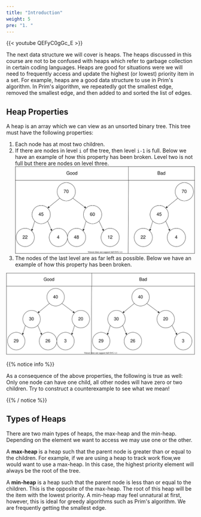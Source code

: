 ```yaml
---
title: "Introduction"
weight: 5
pre: "1. "
---
```

{{< youtube QEFyC0gGc_E  >}}

The next data structure we will cover is heaps. The heaps discussed in this course are not to be confused with heaps which refer to garbage collection in certain coding languages. Heaps are good for situations were we will need to frequently access and update the highest (or lowest) priority item in a set. For example, heaps are a good data structure to use in Prim's algorithm. In Prim's algorithm, we repeatedly got the smallest edge, removed the smallest edge, and then added to and sorted the list of edges. 



Heap Properties 
---
A heap is an array which we can view as an unsorted binary tree. This tree must have the following properties:
1. Each node has at most two children.
1. If there are nodes in level `i` of the tree, then level `i-1` is full. Below we have an example of how this property has been broken. Level two is not full but there are nodes on level three.
![](images/10/Mod10_ex_full_level.svg)
1. The nodes of the last level are as far left as possible. Below we have an example of how this property has been broken. 

![](images/10/Mod10_ex_left.svg)


{{% notice info %}}

As a consequence of the above properties, the following is true as well: Only one node can have one child, all other nodes will have zero or two children. Try to construct a counterexample to see what we mean! 

{{% / notice %}}


Types of Heaps
---

There are two main types of heaps, the max-heap and the min-heap. Depending on the element we want to access we may use one or the other. 

A **max-heap** is a heap such that the parent node is greater than or equal to the children. For example, if we are using a heap to track work flow,we would want to use a max-heap. In this case, the highest priority element will always be the root of the tree. 

A **min-heap** is a heap such that the parent node is less than or equal to the children. This is the opposite of the max-heap. The root of this heap will be the item with the lowest priority. A min-heap may feel unnatural at first, however, this is ideal for greedy algorithms such as Prim's algorithm. We are frequently getting the smallest edge. 
